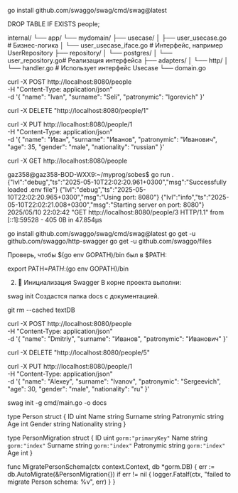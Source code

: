 go install github.com/swaggo/swag/cmd/swag@latest

DROP TABLE IF EXISTS people;


internal/
└── app/
    └── mydomain/
        ├── usecase/
        │   ├── user_usecase.go        # Бизнес-логика
        │   └── user_usecase_iface.go  # Интерфейс, например UserRepository
        ├── repository/
        │   └── postgres/
        │       └── user_repository.go# Реализация интерфейса
        ├── adapters/
        │   └── http/
        │       └── handler.go         # Использует интерфейс Usecase
        └── domain.go


 curl -X POST http://localhost:8080/people \
  -H "Content-Type: application/json" \
  -d '{
    "name": "Ivan",
    "surname": "Seli",
    "patronymic": "Igorevich"
}'

curl -X DELETE "http://localhost:8080/people/1"


curl -X PUT http://localhost:8080/people/1 \
  -H "Content-Type: application/json" \
  -d '{
    "name": "Иван",
    "surname": "Иванов",
    "patronymic": "Иванович",
    "age": 35,
    "gender": "male",
    "nationality": "russian"
  }'


  curl -X GET http://localhost:8080/people

  gaz358@gaz358-BOD-WXX9:~/myprog/sobes$ go run .
{"lvl":"debug","ts":"2025-05-10T22:02:20.961+0300","msg":"Successfully loaded .env file"}
{"lvl":"debug","ts":"2025-05-10T22:02:20.965+0300","msg":"Using port: 8080"}
{"lvl":"info","ts":"2025-05-10T22:02:21.008+0300","msg":"Starting server on port: 8080"}
2025/05/10 22:02:42 "GET http://localhost:8080/people/3 HTTP/1.1" from [::1]:59528 - 405 0B in 47.854µs








go install github.com/swaggo/swag/cmd/swag@latest
go get -u github.com/swaggo/http-swagger
go get -u github.com/swaggo/files

Проверь, чтобы $(go env GOPATH)/bin был в $PATH:


export PATH=$PATH:$(go env GOPATH)/bin

2. 📂 Инициализация Swagger
В корне проекта выполни:


swag init
Создастся папка docs с документацией.


git rm --cached textDB


curl -X POST http://localhost:8080/people \
  -H "Content-Type: application/json" \
  -d '{
    "name": "Dmitriy",
    "surname": "Иванов",
    "patronymic": "Иванович"
  }'

  curl -X DELETE "http://localhost:8080/people/5"


  curl -X PUT http://localhost:8080/people/1 \
  -H "Content-Type: application/json" \
  -d '{
    "name": "Alexey",
    "surname": "Ivanov",
    "patronymic": "Sergeevich",
    "age": 30,
    "gender": "male",
    "nationality": "ru"
  }'

  
swag init -g cmd/main.go -o docs




type Person struct {
	ID          uint
	Name        string
	Surname     string
	Patronymic  string
	Age         int
	Gender      string
	Nationality string
}

type PersonMigration struct {
	ID         uint   `gorm:"primaryKey"`
	Name       string `gorm:"index"`
	Surname    string `gorm:"index"`
	Patronymic string `gorm:"index"`
	Age        int
}

func MigratePersonSchema(ctx context.Context, db *gorm.DB) {
	err := db.AutoMigrate(&PersonMigration{})
	if err != nil {
		logger.Fatalf(ctx, "failed to migrate Person schema: %v", err)
	}
}






